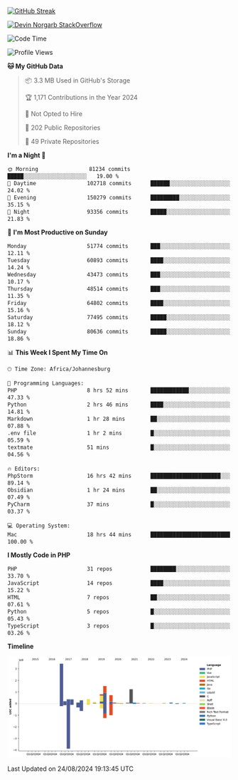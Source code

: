 
[![GitHub Streak](http://github-readme-streak-stats.herokuapp.com?user=DevinNorgarb&date_format=M%20j%5B%2C%20Y%5D)]()


[![Devin Norgarb StackOverflow](https://github-readme-stackoverflow.vercel.app/?userID=4993755)](https://stackoverflow.com/users/4993755/devin-norgarb)

<!--START_SECTION:waka-->
![Code Time](http://img.shields.io/badge/Code%20Time-9%2C056%20hrs%2044%20mins-blue)

![Profile Views](http://img.shields.io/badge/Profile%20Views-26-blue)

**🐱 My GitHub Data** 

> 📦 3.3 MB Used in GitHub's Storage 
 > 
> 🏆 1,171 Contributions in the Year 2024
 > 
> 🚫 Not Opted to Hire
 > 
> 📜 202 Public Repositories 
 > 
> 🔑 49 Private Repositories 
 > 
**I'm a Night 🦉** 

```text
🌞 Morning                81234 commits       █████░░░░░░░░░░░░░░░░░░░░   19.00 % 
🌆 Daytime                102718 commits      ██████░░░░░░░░░░░░░░░░░░░   24.02 % 
🌃 Evening                150279 commits      █████████░░░░░░░░░░░░░░░░   35.15 % 
🌙 Night                  93356 commits       █████░░░░░░░░░░░░░░░░░░░░   21.83 % 
```
📅 **I'm Most Productive on Sunday** 

```text
Monday                   51774 commits       ███░░░░░░░░░░░░░░░░░░░░░░   12.11 % 
Tuesday                  60893 commits       ████░░░░░░░░░░░░░░░░░░░░░   14.24 % 
Wednesday                43473 commits       ███░░░░░░░░░░░░░░░░░░░░░░   10.17 % 
Thursday                 48514 commits       ███░░░░░░░░░░░░░░░░░░░░░░   11.35 % 
Friday                   64802 commits       ████░░░░░░░░░░░░░░░░░░░░░   15.16 % 
Saturday                 77495 commits       █████░░░░░░░░░░░░░░░░░░░░   18.12 % 
Sunday                   80636 commits       █████░░░░░░░░░░░░░░░░░░░░   18.86 % 
```


📊 **This Week I Spent My Time On** 

```text
🕑︎ Time Zone: Africa/Johannesburg

💬 Programming Languages: 
PHP                      8 hrs 52 mins       ████████████░░░░░░░░░░░░░   47.33 % 
Python                   2 hrs 46 mins       ████░░░░░░░░░░░░░░░░░░░░░   14.81 % 
Markdown                 1 hr 28 mins        ██░░░░░░░░░░░░░░░░░░░░░░░   07.88 % 
.env file                1 hr 2 mins         █░░░░░░░░░░░░░░░░░░░░░░░░   05.59 % 
textmate                 51 mins             █░░░░░░░░░░░░░░░░░░░░░░░░   04.56 % 

🔥 Editors: 
PhpStorm                 16 hrs 42 mins      ██████████████████████░░░   89.14 % 
Obsidian                 1 hr 24 mins        ██░░░░░░░░░░░░░░░░░░░░░░░   07.49 % 
PyCharm                  37 mins             █░░░░░░░░░░░░░░░░░░░░░░░░   03.37 % 

💻 Operating System: 
Mac                      18 hrs 44 mins      █████████████████████████   100.00 % 
```

**I Mostly Code in PHP** 

```text
PHP                      31 repos            ████████░░░░░░░░░░░░░░░░░   33.70 % 
JavaScript               14 repos            ████░░░░░░░░░░░░░░░░░░░░░   15.22 % 
HTML                     7 repos             ██░░░░░░░░░░░░░░░░░░░░░░░   07.61 % 
Python                   5 repos             █░░░░░░░░░░░░░░░░░░░░░░░░   05.43 % 
TypeScript               3 repos             █░░░░░░░░░░░░░░░░░░░░░░░░   03.26 % 
```



**Timeline**

![Lines of Code chart](https://raw.githubusercontent.com/DevinNorgarb/DevinNorgarb/main/assets/bar_graph.png)


 Last Updated on 24/08/2024 19:13:45 UTC
<!--END_SECTION:waka-->

